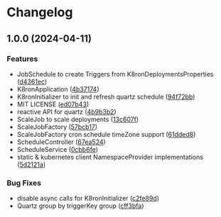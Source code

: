 # Changelog

## 1.0.0 (2024-04-11)


### Features

* JobSchedule to create Triggers from K8ronDeploymentsProperties ([d4361ec](https://github.com/boolivar/k8ron/commit/d4361ec4bf45db0eb2196cf8a2dd796f2097b5cd))
* K8ronApplication ([4b37174](https://github.com/boolivar/k8ron/commit/4b3717458c87be8fb52868e2f4da0ba126f5c1cf))
* K8ronInitializer to init and refresh quartz schedule ([94f72bb](https://github.com/boolivar/k8ron/commit/94f72bbc9a5e72c8b3432720723aa225a1f3608c))
* MIT LICENSE ([ed07b43](https://github.com/boolivar/k8ron/commit/ed07b43dd2df6ca68d9e45f8941cca0dd40988ba))
* reactive API for quartz ([4b9b3b2](https://github.com/boolivar/k8ron/commit/4b9b3b2602946a344327b797bb243497f93a7c22))
* ScaleJob to scale deployments ([13c607f](https://github.com/boolivar/k8ron/commit/13c607f31b7099e70bb1a4853634bb17cb6140db))
* ScaleJobFactory ([57bcb17](https://github.com/boolivar/k8ron/commit/57bcb174cb6647a4ab4676ff9b24d334df4e8742))
* ScaleJobFactory cron schedule timeZone support ([61dded8](https://github.com/boolivar/k8ron/commit/61dded8bfd6d5f292575d5466290d6c4dff67be9))
* ScheduleController ([67ea524](https://github.com/boolivar/k8ron/commit/67ea524928ddd3e7a378f77d948871ea3b06f922))
* ScheduleService ([0cbb6fe](https://github.com/boolivar/k8ron/commit/0cbb6fef447c8a95cbba3489dc0a8bcdbd8c7bd1))
* static & kubernetes client NamespaceProvider implementations ([5d2121a](https://github.com/boolivar/k8ron/commit/5d2121ac2c2ffff172a5497fb9cc48ec4d9eb66e))


### Bug Fixes

* disable async calls for K8ronInitializer ([c2fe89d](https://github.com/boolivar/k8ron/commit/c2fe89d69ac694208d23a6a1daf6b5b5c53a1c75))
* Quartz group by triggerKey group ([cff3bfa](https://github.com/boolivar/k8ron/commit/cff3bfab5f4b9af3a8545846ae504f10384305be))
